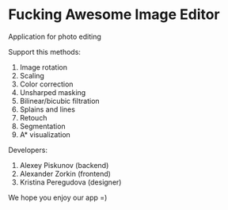 # Fucking Awesome Image Editor

Application for photo editing

Support this methods:
1. Image rotation
2. Scaling
3. Color correction
4. Unsharped masking
5. Bilinear/bicubic filtration
6. Splains and lines
7. Retouch
8. Segmentation
9. A* visualization

Developers:
1) Alexey Piskunov (backend)
2) Alexander Zorkin (frontend)
3) Kristina Peregudova (designer)

We hope you enjoy our app =)
